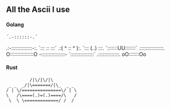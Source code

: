 ## All the Ascii I use 

#### Golang

    ´.-::::::-.´     
.:-::::::::::::::-:.
´_:::    ::    :::_´
 .:( ^   :: ^   ):.
 ´:::   (..)   :::.
 ´:::::::UU:::::::´
 .::::::::::::::::.
 O::::::::::::::::O
 -::::::::::::::::-
 ´::::::::::::::::´
  .::::::::::::::.
    oO:::::::Oo      


#### Rust


             /|\/|\/|\
     _ _  _/|\=======/|\_  _ _
    / | \/===============\/ | \
    \   /\====(.)=(.)====/\   /
     \  \ \=============/ /  /




